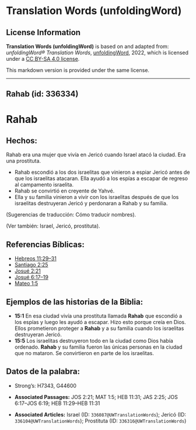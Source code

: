 # Translation Words (unfoldingWord)

## License Information

**Translation Words (unfoldingWord)** is based on and adapted from: _unfoldingWord® Translation Words_, [unfoldingWord](https://unfoldingword.org/utw), 2022, which is licensed under a [CC BY-SA 4.0 license](https://creativecommons.org/licenses/by-sa/4.0/legalcode.en).

This markdown version is provided under the same license.



--------------------------------

## Rahab (id: 336334)

Rahab
=====

Hechos:
-------

Rahab era una mujer que vivía en Jericó cuando Israel atacó la ciudad. Era una prostituta.

* Rahab escondió a los dos israelitas que vinieron a espiar Jericó antes de que los israelitas atacaran. Ella ayudó a los espías a escapar de regreso al campamento israelita.
* Rahab se convirtió en creyente de Yahvé.
* Ella y su familia vinieron a vivir con los israelitas después de que los israelitas destruyeran Jericó y perdonaran a Rahab y su familia.

(Sugerencias de traducción: Cómo traducir nombres).

(Ver también: Israel, Jericó, prostituta).

Referencias Bíblicas:
---------------------

* [Hebreos 11:29–31](https://ref.ly/Heb11:29-Heb11:31)
* [Santiago 2:25](https://ref.ly/Jas2:25)
* [Josué 2:21](https://ref.ly/Josh2:21)
* [Josué 6:17–19](https://ref.ly/Josh6:17-Josh6:19)
* [Mateo 1:5](https://ref.ly/Matt1:5)

Ejemplos de las historias de la Biblia:
---------------------------------------

* **15:1** En esa ciudad vivía una prostituta llamada **Rahab** que escondió a los espías y luego les ayudó a escapar. Hizo esto porque creía en Dios. Ellos prometieron proteger a **Rahab** y a su familia cuando los israelitas destruyeran Jericó.
* **15:5** Los israelitas destruyeron todo en la ciudad como Dios había ordenado. **Rahab** y su familia fueron las únicas personas en la ciudad que no mataron. Se convirtieron en parte de los israelitas.

Datos de la palabra:
--------------------

* Strong’s: H7343, G44600

* **Associated Passages:** JOS 2:21; MAT 1:5; HEB 11:31; JAS 2:25; JOS 6:17–JOS 6:19; HEB 11:29–HEB 11:31
* **Associated Articles:** Israel (ID: `336087@UWTranslationWords`); Jericó (ID: `336104@UWTranslationWords`); Prostituta (ID: `336316@UWTranslationWords`)

